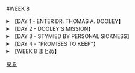 #WEEK 8
<details><summary>【DAY 1 - ENTER DR. THOMAS A. DOOLEY】</summary>

----
###DAY 1 - ENTER DR. THOMAS A. DOOLEY
####

■1956年、ルック誌はトマス・ドーレイをその年最も傑出した10人の一人に選出した。
In 1956, Look Magazine named Thomas Dooley as one of the year’s ten most outstanding
men.

■当時若干30歳手前にして、
Just under thirty years of age at the time,

■ドーレイ医師は50万人の病人と<u>**飢餓状態の**</u>ヴェトナム難民への救護によって名を立てていた。
Dr. Dooley had already distinguished himself by caring for a half-million sick and <u>**emaciated**</u> Vietnamese refugees.

■分断されたヴェトナム国で戦闘が始まった時、北の共産ヴェト・ミンが南に<u>**波のように進軍する**</u>に、数千の難民が彼らに先立って走った。
When fighting broke out in the divided country of Viet Nam, the northern Communist Viet-Minh forces <u>**surged**</u> southward, scattering thousands of refugees before them.

■その時、ドーレイ医師は中尉で、日本、横須賀の<u>**静かな**</u>海軍隔離病院に配属されていた。
At the time, Dr. Dooley was a lieutenant, assigned to a <u>**tranquil**</u> naval hospital in Yokosuka, Japan.

■彼は即座に、サイゴンにある<u>**安全地帯**</u>に運搬するために選ばれていた海軍の船での任務に志願した。
Forthwith* he volunteered for duty on a navy ship that had been chosen to transport the refugees to <u>**sanctuary**</u> in Saigon.

■ドーレイの未来への幕は<u>**上がり**</u>始めた。
The curtain was beginning to <u>**ascend**</u> on Dooley’s real career.

####
----
####|emaciated - 異常なほど痩せ衰えた, やつれた (abnormally thin, wasted away)

■その<u>**やつれきった**</u>ワルシャワ強制収容所の収容者達は、なんとかしてナチスからいくつかの戦いの勝利を勝ち取ろうとした。
The <u>**emaciated**</u> residents of the Warsaw Ghetto managed to win several skirmishes from the Nazis.

####|surge - 揺れる, 波のように押し寄せる (to rush suddenly)

■シカゴは最重量級の選手達を最前線においたのだが、彼らに向かって<u>**押し寄せる**</u>ジャイアンツの戦線には役に立たなかった。
Chicago put its heaviest players up front, but they were helpless as the Giant's line <u>**surged**</u> toward them.

####|tranquil - 静かな, 穏やかな (quiet)

■ある消防士は、近所の<u>**穏やかな**</u>雰囲気を終わらせた。
A firefighter terminated the <u>**tranquil**</u> climate of the neighborhood.

####|sanctuary - 避難所, 聖域, 庇護 (shelter)

■リチャード三世は王女らを捕らえるために教会の<u>**聖域**</u>を汚した時、越権行為を働いたのだ。
When Richard Ⅲ violated the <u>**sanctuary**</u> of the church to seize the princes, he exceeded his jurisdiction.

####|ascend - 登る, 上がる (to rise)

■無情にも、決心した登山家がヒマラヤの峰を<u>**登り**</u>始めた。
Inexorably the determined climber began to <u>**ascend**</u> the Himalayan peak.

</details>
<details><summary>【DAY 2 - DOOLEY'S MISSION】</summary>

----
###DAY 2 - DOOLEY'S MISSION
####

■難民船に乗ると、ドーレイの運命は形を取り始めた。
Aboard the refugee ship, Dooley’s destiny took shape.

■彼は現地民を<u>**苦しめる**</u> <u>**栄養失調**</u>、疾病、無知及び恐れを痛い程知ることとなった。
He became painfully cognizant* of the <u>**malnutrition**</u>, disease, ignorance, and fear that <u>**afflicted**</u> the natives.

■加えて、いかに共産主義者たちがその反アメリカ的広報の拡大を図るのに熱心であったかを彼は知覚した。
In addition, he discerned* how active the Communists had been in spreading their anti-American propaganda.

■トム・ドーレイは、ハイフォンへの避難所建立を懸命にやり出した。
Tom Dooley pitched in to build shelters in Haiphong,

■現地の哀れなヴエトナミーズを慰めるために、強大なヴエトミン軍に<u>**包囲され**</u>陥落するまで。
and to comfort the poor Vietnamese there before that <u>**besieged**</u> city fell to the powerful Viet-Minh forces.

■彼は耐えねばならなかった多くの物資の<u>**窮乏**</u>も余り気にしていないようだった。
He was seemingly unconcerned by the many <u>**privations**</u> he had to endure.

■その精勤によって、ドーレイは米国海軍メリット勲章を受章した。
For his services, Dooley received the U.S. Navy’s Legion of Merit.

■彼はこの興奮する経験を「我等を悪しき者からお守り下さい」（という本）に語った。
He told the story of this exciting experience in Deliver Us from Evil,

■ヴィエトナミーズの窮乏及び共産主義の<u>**邪悪な**</u>脅威についてアメリカに注意喚起したベストセラーの
a best seller that alerted America to the plight of the Vietnamese as well as to the <u>**sinister**</u> menace of communism.

####
----
####|malnutrition - 栄養失調 (faulty or adequate diet)

■そのやつれた囚人達は明らかに極度の<u>**栄養失調**</u>を患っていた。
The emaciated prisoners were obviously suffering from advanced <u>**malnutrition**</u>.

####|afflict - 苦しめる, 悩ます (to trouble greatly, to distress)

■ケンタッキー州にある幾ばくかの山岳地帯の、共同体における市民らは、国内最悪の貧困に<u>**苛まれている**</u>。
Citizens of several Kentucky mountain communities are afflicted by the worst poverty in the nation.

####|besiege - 包囲する, 襲う (to surround, hem in)

■白旗を上げることにより、<u>**包囲していた**</u>部隊達は戦いから手を引きたいという願いを示した。
By running up a white flag, the <u>**besieged**</u> troops indicated their desire to withdraw from the fray.

####|privation - (必要最低限なものの)欠乏, 喪失 (lack of necessities)

■アルベルト・シュヴァイツァーはジャングルドクターとして、かなりの<u>**必要最低限物資の不足**</u>に耐え忍んだ。
Albert Schweitzer endured considerable <u>**privation**</u> as a jungle doctor.

####|sinister - 邪悪な, 縁起の悪い (evil, ominous)

■その、探偵の親友である便所鳩(=内通者)は、<u>**邪悪な**</u>陰謀について話した。
The stool pigeon, the detective's confidant, told him about the <u>**sinister**</u> plot.

</details>
<details><summary>【DAY 3 - STYMIED BY PERSONAL SICKNESS】</summary>

----
###DAY 3 - STYMIED BY PERSONAL SICKNESS
####

■1956年の広大な啓蒙の旅を終え、ドーレイ医師は移動可能な医療団を立ち上げるためラオスに戻った。
After an extensive lecture tour in 1956, Dr. Dooley returned to Laos to set up a mobile medical unit.

■理由はジェネヴァ条約が軍人の入国を禁じていたため、彼は海軍を辞し、一市民として働くため赴いた。
Because the Geneva Agreement barred the entrance of military personnel to the country, he resigned from the Navy and went to work as a civilian.

■その話は「明日の縁」に語られている。
That story is told in The Edge of Tomorrow.

■翌年、悪化する病状にもかかわらず、<u>**神出鬼没の**</u>ドーレイは自身の旧敵を<u>**妨害する**</u>ために、ムオンシンの<u>**人里離れた**</u>村に入った。
Next year, despite a growing illness, the <u>**ubiquitous**</u> Dooley turned up in the <u>**remote**</u> village of Muong-Sing, attempting to <u>**thwart**</u> his traditional enemies:

■－疾病、不衛生、無知蒙昧、飢餓－(をやっつけようと)また、共産主義の拡大を抑えたいとの望みから
— disease, dirt, ignorance, starvation — and hoping to quell* the spread of communism.

■しかし、その訓練された医者としての目は、すぐに、胸部と背部の痛みが<u>**凶悪な**</u>ガンの<u>**兆候**</u>であると見抜いた。
But his trained medical eye soon told him that the pain in his chest and back was a <u>**harbinger**</u> of a <u>**malignant**</u> cancer.

####
----
####|ubiquitous - 遍在する, 至るところにある (being everywhere at the same time)

■裁判所銃を駆け抜けて、その<u>**至る所に姿を現わす**</u>仲裁人は次々に「反則」を触れ回った。
Sprinting all over the court, the <u>**ubiquitous**</u> referee called one foul after another.

####|remote - 遠く離れた, 遠方の (distant, hidden away)

■ベンの非難されるべきテーブルマナーの所為で、兄弟たちは彼を食堂の<u>**離れた**</u>隅に座らせることになった。
Ben's reprehensible table manners led his fraternity brothers to seat him in a remote corner of the dining room.

####|thwart - 妨害する,じゃまする (to hinder, defeat)

■<u>**貪欲な**</u>蟻達の邪魔をする試みのうちで、彼は灯油の「堀」で家を囲みました。
In an attempt to <u>**thwart**</u> the voracious ants, he surrounded his house with a moat of burning oil.

####|harbinger - 先駆者,前ぶれ,前兆 (a forerunner, advance notice)

■その素晴らしいスープは、続く美味しい料理達の<u>**前座**</u>だった。
The excellent soup was a <u>**harbinger**</u> of the delicious meal to follow.

####|malignant - 悪意のある, 悪性の, 致死性のある (likely to cause death)

■その外科手術は、数カ月間彼の親を苛んだ<u>**悪性**</u>腫瘍を遂に位置を突き止めたのだった。
The surgeon finally located the <u>**malignant**</u> tumor that had afflicted his parent for many months.

</details>
<details><summary>【DAY 4 - "PROMISES TO KEEP"】</summary>

----
###DAY 4 - "PROMISES TO KEEP"
####

■1959年8月～1961年1月に死ぬまで、ドーレイは殆ど継続的な、<u>**責苦にかけられるような**</u>痛みに襲われた。
From August, 1959 until his death in January, 1961, Dooley suffered almost continuous, <u>**excruciating**</u> pain.

■普段180ポンド（約81キログラム）あった体重は半減し、鎮痛剤も最早効かなかった。
His normal weight of 180 was cut in half, and even the pain-killing drugs could no longer bring relief.

■自分の命が長くないことを知り、ドーレイ医師は<u>**休み**</u>なくMEDICOのために働いた。
Knowing that he did not have long to live, Dr. Dooley worked without <u>**respite**</u> on behalf of MEDICO,

■世界の病人及び貧者に医療援助及び希望をもたらすべく彼が創立した組織である、
the organization he had founded to bring medical aid and hope to the world’s sick and needy.

■<u>**不安な**</u>日々の中で、彼の頭の中ではロバ－・フロストによる一節が<u>**響き**</u>続けていた。
The lines of Robert Frost kept reverberating in his mind during those <u>**fretful**</u> days:

■「森は美しく、暗く、深い。だが私には守らねばならぬ約束がある。そして往くべき道がある、眠りに就く前に。」
“The woods are lovely, dark and deep. But I have promises to keep/ And miles to go before I sleep.”

■彼がついに<u>**斃れた**</u>時、世界中の何百万もの人々が悲報に接し、驚愕し、悲しみに打たれた。
When he finally <u>**succumbed**</u>, millions throughout the world were stunned and grief-stricken by the tragedy.

####
----
####|excruciating - 苦しい, 責苦にかけられるような (agonizing, torturing)

■<u>**重苦しい**</u>遅滞を伴って、長針は時計一周をゆっくり進んだ。
With <u>**excruciating**</u> slowness, the minute hand inched its way around the clock.

####|respite - 一休み, 遅延, 猶予 (an interval of relief, delay)

■流暢な保険外交員は父に一刻の<u>**猶予**</u>も与えなかった。
The voluble insurance salesman gave my father no <u>**respite**</u>.

####|reverberating - 反響する (reechoing, resounding)

■その救急隊は洞窟を通じ小さな声が<u>**反響している**</u>のを聞き取った。
The rescue team heard the miner's voice <u>**reverberating**</u> through the caves.

####|fretful - いらいらする, 腹が立ちやすい (worrisome, irritable)

■所得税(納税)の時間に、<u>**苛立ち**</u>顔はいつでも現れるものだ。
Around income tax time <u>**fretful**</u> faces are ubiquitous.

####|succumb - 屈する, 負ける, 斃れる (to give way, yield)

■借金に囲まれ、その株式会社は遂に倒産に<u>**斃れた**</u>のであった。
Besieged by debts, the corporation finally had to <u>**succumb**</u> to bankruptcy.

</details>
<details><summary>【WEEK 8 まとめ】</summary>

----
###WEEK 8 まとめ


| 単語          | 意味                             | 英語での意味                      |
|---------------|----------------------------------|-----------------------------------|
| emaciated     | 異常なほどやせ衰えた, やつれた   | abnormally thin, wasted away      |
| surge         | 揺れる, 波のように押し寄せる     | to rush suddenly                  |
| tranquil      | 静かな, 穏やかな                 | quiet                             |
| sanctuary     | 避難所, 聖域, 庇護               | shelter                           |
| ascend        | 登る, 上がる                     | to rise                           |
| malnutrition  | 栄養失調                         | faulty or adequate diet           |
| afflict       | 苦しめる, 悩ます                 | to trouble greatly, to distress   |
| besiege       | 包囲する, 襲う                   | to surround, hem in               |
| privation      | (必要最低限なものの)欠乏, 喪失   | lack of necessities               |
| sinister      | 不吉な, 縁起の悪い               | evil, ominous                     |
| ubiquitous    | 遍在する, 至るところにある       | being everywhere at the same time |
| remote        | 遠く離れた, 遠方の               | distant, hidden away              |
| thwart        | 妨害する, 邪魔する               | to hinder, defeat                 |
| harbinger     | 先駆者, 前触れ, 前兆             | a forerunner, advance notice      |
| malignant     | 悪意のある, 悪性の, 致死性のある | likely to cause death             |
| excruciating  | 苦しい, 責苦にかけられるような   | agonizing, torturing              |
| respite       | 一休み, 遅延, 猶予               | an interval of relief, delay      |
| reverberating | 反響する                         | reechoing, resounding             |
| fretful       | いらいらする, 腹が立ちやすい     | worrisome, irritable              |
| succumb       | 屈する, 負ける, 斃れる           | to give way, yield                |
</details>

[戻る](./index.html)
